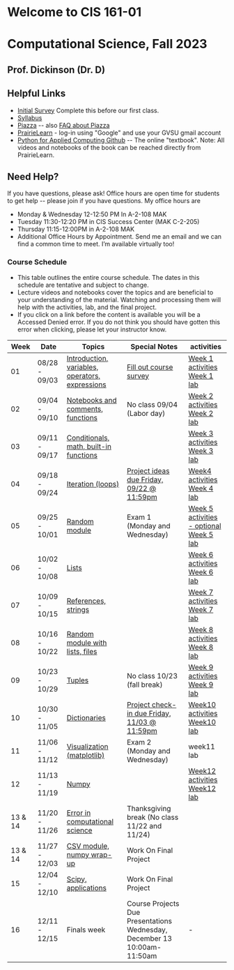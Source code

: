 # Welcome to CIS 161-01

# Computational Science, Fall 2023

## Prof. Dickinson (Dr. D)

## Helpful Links

- [Initial Survey](https://forms.gle/RYqTGkE5JYeoQVPy5) Complete this before our first class.
- [Syllabus](syllabus.md)
- [Piazza](https://piazza.com/gvsu/fall2023/cis161) -- also [FAQ about Piazza](piazza-faq.md)
- [PrairieLearn](https://us.prairielearn.com/pl/course_instance/137200) - log-in
  using "Google" and use your GVSU gmail account
- [Python for Applied Computing Github](https://github.com/dickinson0718/python-for-applied-computing) -- The online "textbook". Note: All videos and notebooks of the book can be reached directly from PrairieLearn.

## Need Help?

If you have questions, please ask! Office hours are open time for students
to get help -- please join if you have questions. My office hours are

- Monday & Wednesday 12-12:50 PM In A-2-108 MAK
- Tuesday 11:30-12:20 PM in CIS Success Center (MAK C-2-205)
- Thursday 11:15-12:00PM in A-2-108 MAK
- Additional Office Hours by Appointment. Send me an email and we can find a common time to meet. I’m available virtually too!

### Course Schedule

- This table outlines the entire course schedule. The dates in this schedule are tentative and subject to change.
- Lecture videos and notebooks cover the topics and are beneficial to your understanding of the material. Watching and processing them will help with the activities, lab, and the final project.
- If you click on a link before the content is available you will be a Accessed Denied error. If you do not think you should have gotten this error when clicking, please let your instructor know.
<!---
Minilab links will be added prior to the start of class.)
--->

| Week    | Date          | Topics                                                                                                                      | Special Notes                                                                                                            | activities                                                                                                                                                                                           |
| ------- | ------------- | --------------------------------------------------------------------------------------------------------------------------- | ------------------------------------------------------------------------------------------------------------------------ | ---------------------------------------------------------------------------------------------------------------------------------------------------------------------------------------------------- |
| 01      | 08/28 - 09/03 | [Introduction, variables, operators, expressions](https://us.prairielearn.com/pl/course_instance/137200/assessment/2352463) | [Fill out course survey](https://forms.gle/vio5zpvJxfiqnr766)                                                            | [Week 1 activities](https://us.prairielearn.com/pl/course_instance/137200/assessment/2352423) <br> [Week 1 lab](https://us.prairielearn.com/pl/course_instance/137200/assessment/2352437)            |
| 02      | 09/04 - 09/10 | [Notebooks and comments, functions](https://us.prairielearn.com/pl/course_instance/137200/assessment/2352464)               | No class 09/04 (Labor day) <br>                                                                                          | [Week 2 activities](https://us.prairielearn.com/pl/course_instance/137200/assessment/2352426) <br> [Week 2 lab](https://us.prairielearn.com/pl/course_instance/137200/assessment/2352441)            |
| 03      | 09/11 - 09/17 | [Conditionals, math, built-in functions](https://us.prairielearn.com/pl/course_instance/137200/assessment/2352465)          |                                                                                                                          | [Week 3 activities](https://us.prairielearn.com/pl/course_instance/137200/assessment/2352427) <br> [Week 3 lab](https://us.prairielearn.com/pl/course_instance/137200/assessment/2352442)            |
| 04      | 09/18 - 09/24 | [Iteration (loops)](https://us.prairielearn.com/pl/course_instance/137200/assessment/2352466)                               | [Project ideas due Friday, 09/22 @ 11:59pm](https://us.prairielearn.com/pl/course_instance/137200/assessment/2352457)    | [Week4 activities](https://us.prairielearn.com/pl/course_instance/137200/assessment/2352429) <br> [Week 4 lab](https://us.prairielearn.com/pl/course_instance/137200/assessment/2352443)             |
| 05      | 09/25 - 10/01 | [Random module](https://us.prairielearn.com/pl/course_instance/137200/assessment/2352467)                                   | Exam 1 (Monday and Wednesday)                                                                                            | [Week 5 activities - optional](https://us.prairielearn.com/pl/course_instance/137200/assessment/2352430) <br> [Week 5 lab](https://us.prairielearn.com/pl/course_instance/137200/assessment/2352444) |
| 06      | 10/02 - 10/08 | [Lists](https://us.prairielearn.com/pl/course_instance/137200/assessment/2352468)                                           |                                                                                                                          | [Week 6 activities](https://us.prairielearn.com/pl/course_instance/137200/assessment/2352431) <br> [Week 6 lab](https://us.prairielearn.com/pl/course_instance/137200/assessment/2352445)            |
| 07      | 10/09 - 10/15 | [References, strings](https://us.prairielearn.com/pl/course_instance/137200/assessment/2352469)                             |                                                                                                                          | [Week 7 activities](https://us.prairielearn.com/pl/course_instance/137200/assessment/2352432) <br> [Week 7 lab](https://us.prairielearn.com/pl/course_instance/137200/assessment/2352446)            |
| 08      | 10/16 - 10/22 | [Random module with lists, files](https://us.prairielearn.com/pl/course_instance/137200/assessment/2352470)                 |                                                                                                                          | [Week 8 activities](https://us.prairielearn.com/pl/course_instance/137200/assessment/2352433) <br> [Week 8 lab](https://us.prairielearn.com/pl/course_instance/137200/assessment/2352447)            |
| 09      | 10/23 - 10/29 | [Tuples](https://us.prairielearn.com/pl/course_instance/137200/assessment/2352471)                                          | No class 10/23 (fall break)                                                                                              | [Week 9 activities](https://us.prairielearn.com/pl/course_instance/137200/assessment/2352434) <br> [Week 9 lab](https://us.prairielearn.com/pl/course_instance/137200/assessment/2352448)            |
| 10      | 10/30 - 11/05 | [Dictionaries](https://us.prairielearn.com/pl/course_instance/137200/assessment/2352458)                                    | [Project check-in due Friday, 11/03 @ 11:59pm](https://us.prairielearn.com/pl/course_instance/137200/assessment/2352455) | [Week10 activities](https://us.prairielearn.com/pl/course_instance/137200/assessment/2352424) <br> [Week10 lab](https://us.prairielearn.com/pl/course_instance/137200/assessment/2352438)            |
| 11      | 11/06 - 11/12 | [Visualization (matplotlib)](https://us.prairielearn.com/pl/course_instance/137200/assessment/2352459)                      | Exam 2 (Monday and Wednesday)                                                                                            | week11 lab                                                                                                                                                                                           |
| 12      | 11/13 - 11/19 | [Numpy](https://us.prairielearn.com/pl/course_instance/137200/assessment/2352460)                                           |                                                                                                                          | [Week12 activities](https://us.prairielearn.com/pl/course_instance/137200/assessment/2352425) <br> [Week12 lab](https://us.prairielearn.com/pl/course_instance/137200/assessment/2352440)            |
| 13 & 14 | 11/20 - 11/26 | [Error in computational science](https://us.prairielearn.com/pl/course_instance/137200/assessment/2352461) <br>             | Thanksgiving break (No class 11/22 and 11/24)                                                                            |                                                                                                                                                                                                      |
| 13 & 14 | 11/27 - 12/03 | [CSV module, numpy wrap-up](https://us.prairielearn.com/pl/course_instance/137200/assessment/2352461)                       | Work On Final Project                                                                                                    |                                                                                                                                                                                                      |
| 15      | 12/04 - 12/10 | [Scipy, applications](https://us.prairielearn.com/pl/course_instance/137200/assessment/2352462)                             | Work On Final Project                                                                                                    |                                                                                                                                                                                                      |
| 16      | 12/11 - 12/15 | Finals week                                                                                                                 | Course Projects Due <br> Presentations Wednesday, December 13 10:00am-11:50am                                            | -                                                                                                                                                                                                    |

